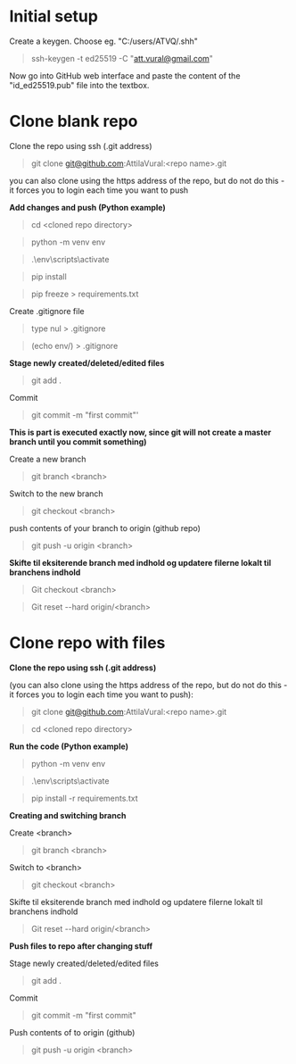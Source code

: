 # Initial setup

Create a keygen. Choose eg. "C:/users/ATVQ/.shh"
> ssh-keygen -t ed25519 -C "att.vural@gmail.com"

Now go into GitHub web interface and paste the content of the "id_ed25519.pub" file into the textbox.

# Clone blank repo
Clone the repo using ssh (.git address)
> git clone git@github.com:AttilaVural:\<repo name>.git
  
you can also clone using the https address of the repo, but do not do this - it forces you to login each time you want to push

**Add changes and push (Python example)**
> cd \<cloned repo directory>
  
> python -m venv env
  
> .\env\scripts\activate
  
> pip install <your desired libraries>
  
> pip freeze > requirements.txt

Create .gitignore file
> type nul > .gitignore
  
> (echo env/) > .gitignore

**Stage newly created/deleted/edited files**
> git add .
  
Commit
> git commit -m "first commit"'

**This is part is executed exactly now, since git will not create a master branch until you commit something)**

Create a new branch
> git branch \<branch>
  
Switch to the new branch
> git checkout \<branch>

push contents of your branch to origin (github repo)
> git push -u origin \<branch>

**Skifte til eksiterende branch med indhold og updatere filerne lokalt til branchens indhold**
> Git checkout \<branch>
  
> Git reset --hard origin/\<branch>
  
# Clone repo with files

**Clone the repo using ssh (.git address)**

  (you can also clone using the https address of the repo, but do not do this - it forces you to login each time you want to push):
> git clone git@github.com:AttilaVural:\<repo name>.git

> cd \<cloned repo directory>

**Run the code (Python example)**
> python -m venv env
  
> .\env\scripts\activate
  
> pip install -r requirements.txt

**Creating and switching branch**
  
Create \<branch>
> git branch \<branch>

Switch to \<branch>
> git checkout \<branch>

Skifte til eksiterende branch med indhold og updatere filerne lokalt til branchens indhold
> Git reset --hard origin/\<branch>

**Push files to repo after changing stuff**
  
Stage newly created/deleted/edited files
> git add .
  
Commit
> git commit -m "first commit"
  
Push contents of <branch> to origin (github)
> git push -u origin \<branch>

